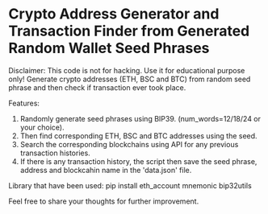 # Crypto Address Generator and Transaction Finder from Generated Random Wallet Seed Phrases
Disclaimer: This code is not for hacking. Use it for educational purpose only!
Generate crypto addresses (ETH, BSC and BTC) from random seed phrase and then check if transaction ever took place.

Features:
1. Randomly generate seed phrases using BIP39. (num_words=12/18/24 or your choice).
2. Then find corresponding ETH, BSC and BTC addresses using the seed.
3. Search the corresponding blockchains using API for any previous transaction histories.
4. If there is any transaction history, the script then save the seed phrase, address and blockcahin name in the 'data.json' file.

Library that have been used:
pip install eth_account mnemonic bip32utils

Feel free to share your thoughts for further improvement.
